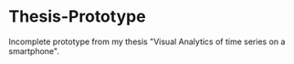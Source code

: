 Thesis-Prototype
================

Incomplete prototype from my thesis "Visual Analytics of time series on a smartphone".
